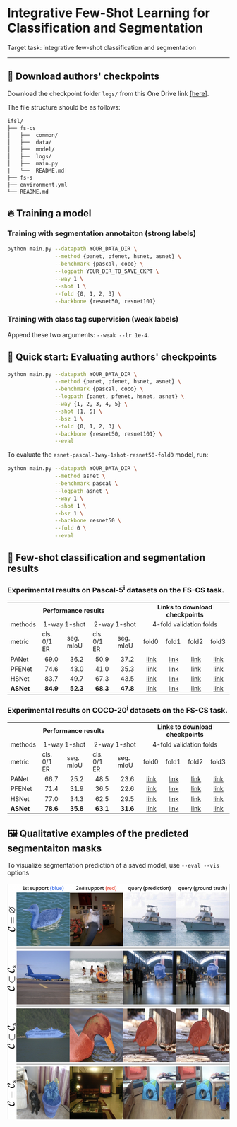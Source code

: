 # Integrative Few-Shot Learning for Classification and Segmentation
Target task: integrative few-shot classification and segmentation

<hr>


## :deciduous_tree: Download authors' checkpoints
Download the checkpoint folder `logs/` from this One Drive link [[here]](https://postechackr-my.sharepoint.com/:f:/g/personal/kjdr86_postech_ac_kr/El0fikDWJmBLqdJTqGvxurcBecvl8_dUdVqY6P0Xo__iiA?e=JCkqoM).

The file structure should be as follows:


    ifsl/
    ├── fs-cs
    │   ├──  common/
    │   ├──  data/
    │   ├──  model/
    │   ├──  logs/
    │   ├──  main.py
    │   └──  README.md
    ├── fs-s
    ├── environment.yml
    └── README.md


## :fire: Training a model
### Training with segmentation annotaiton (strong labels)
```bash
python main.py --datapath YOUR_DATA_DIR \
               --method {panet, pfenet, hsnet, asnet} \
               --benchmark {pascal, coco} \
               --logpath YOUR_DIR_TO_SAVE_CKPT \
               --way 1 \
               --shot 1 \
               --fold {0, 1, 2, 3} \
               --backbone {resnet50, resnet101}
```
### Training with class tag supervision (weak labels)

Append these two arguments: `--weak --lr 1e-4`.


## :pushpin: Quick start: Evaluating authors' checkpoints

```bash
python main.py --datapath YOUR_DATA_DIR \
               --method {panet, pfenet, hsnet, asnet} \
               --benchmark {pascal, coco} \
               --logpath {panet, pfenet, hsnet, asnet} \
               --way {1, 2, 3, 4, 5} \
               --shot {1, 5} \
               --bsz 1 \
               --fold {0, 1, 2, 3} \
               --backbone {resnet50, resnet101} \
               --eval
```

To evaluate the `asnet-pascal-1way-1shot-resnet50-fold0` model, run:
```bash
python main.py --datapath YOUR_DATA_DIR \
               --method asnet \
               --benchmark pascal \
               --logpath asnet \
               --way 1 \
               --shot 1 \
               --bsz 1 \
               --backbone resnet50 \
               --fold 0 \
               --eval
```


## :art: Few-shot classification and segmentation results
### Experimental results on Pascal-5<sup>i</sup> datasets on the FS-CS task.

<table>
  <tr>
    <td colspan="5" align="center"><strong>Performance results</strong></td>
    <td colspan="4" align="center"><strong>Links to download checkpoints</strong></td>
  </tr>
  <tr>
    <td>methods</td>
    <td colspan="2" align="center">1-way 1-shot</td>
    <td colspan="2" align="center">2-way 1-shot</td>
    <td colspan="4" align="center">4-fold validation folds</td>
  </tr>
  <tr>
    <td>metric</td>
    <td>cls. 0/1 ER</td>
    <td>seg. mIoU</td>
    <td>cls. 0/1 ER</td>
    <td>seg. mIoU</td>
    <td>fold0</td>
    <td>fold1</td>
    <td>fold2</td>
    <td>fold3</td>
  </tr>
  <tr>
    <td>PANet</td>
    <td align="center">69.0</td>
    <td align="center">36.2</td>
    <td align="center">50.9</td>
    <td align="center">37.2</td>
    <td align="center"><a href="https://postechackr-my.sharepoint.com/:u:/g/personal/kjdr86_postech_ac_kr/ER3fBqs4iKlDhEz0C_b_NngB6bPD2SoA6jVFlfWTU2ldQw?e=bTUtKH">link</a></td>
    <td align="center"><a href="https://postechackr-my.sharepoint.com/:u:/g/personal/kjdr86_postech_ac_kr/Ee9au2cdjA5LuF_xlIGu4nQBC_PhanzXFCqXlqLUENqzdw?e=kmWctH">link</a></td>
    <td align="center"><a href="https://postechackr-my.sharepoint.com/:u:/g/personal/kjdr86_postech_ac_kr/ES5uUrTAmoRIrxk90lTjwEsBDDZ6MXOHUdCjSwGri4Svsg?e=rxYpUB">link</a></td>
    <td align="center"><a href="https://postechackr-my.sharepoint.com/:u:/g/personal/kjdr86_postech_ac_kr/EbW1KydUYF9Fup_wC9Kq43YBj_XFUrrKWCi_DPbl3D0JDQ?e=laqxhu">link</a></td>
  </tr>
  <tr>
    <td>PFENet</td>
    <td align="center">74.6</td>
    <td align="center">43.0</td>
    <td align="center">41.0</td>
    <td align="center">35.3</td>
    <td align="center"><a href="https://postechackr-my.sharepoint.com/:u:/g/personal/kjdr86_postech_ac_kr/EUygG7W6RQVDmrF2mEpuN6IBLzuz0sXhtg-sLrqaIplGOQ?e=Q1JqVZ">link</a></td>
    <td align="center"><a href="https://postechackr-my.sharepoint.com/:u:/g/personal/kjdr86_postech_ac_kr/EVlxKFB-hXBIudhibzk3RCkBAFtsTf_0oZrpQw0azueMMQ?e=9NLu78">link</a></td>
    <td align="center"><a href="https://postechackr-my.sharepoint.com/:u:/g/personal/kjdr86_postech_ac_kr/EfoC1TR6i6tOieQ8AYo67h4BnP2OFYMRQLOQ4vf1WaLjrQ?e=pIlI4p">link</a></td>
    <td align="center"><a href="https://postechackr-my.sharepoint.com/:u:/g/personal/kjdr86_postech_ac_kr/EY7iiZsz6OVHhS4_I1MoD3gBJ8GIqNEG7Tu_OyJEnwWQog?e=b2jSD0">link</a></td>
  </tr>
  <tr>
    <td>HSNet</td>
    <td align="center">83.7</td>
    <td align="center">49.7</td>
    <td align="center">67.3</td>
    <td align="center">43.5</td>
    <td align="center"><a href="https://postechackr-my.sharepoint.com/:u:/g/personal/kjdr86_postech_ac_kr/EU0G5WHy55ZKpe64xME7FYoBJTCuiCKhpvz76PksTIihGg?e=779yiQ">link</a></td>
    <td align="center"><a href="https://postechackr-my.sharepoint.com/:u:/g/personal/kjdr86_postech_ac_kr/EcSHlaVcKWVHj4a1ziH7wnsBSb5U15nKOmJ8coTttLFOSw?e=3dwejE">link</a></td>
    <td align="center"><a href="https://postechackr-my.sharepoint.com/:u:/g/personal/kjdr86_postech_ac_kr/EeBNPNfn3btOmqzYrTg_AO8Bry_5pdpMRHWd4zExL_7M8g?e=v4iKQa">link</a></td>
    <td align="center"><a href="https://postechackr-my.sharepoint.com/:u:/g/personal/kjdr86_postech_ac_kr/EbGtbcjQRIlBtUkjNnpmFlABkOyOMBEYfRhQn4vHQ4x-Yg?e=kWVyI5">link</a></td>
  </tr>
  <tr>
    <td><strong>ASNet</td>
    <td align="center"><strong>84.9</td>
    <td align="center"><strong>52.3</td>
    <td align="center"><strong>68.3</td>
    <td align="center"><strong>47.8</td>
    <td align="center"><a href="https://postechackr-my.sharepoint.com/:u:/g/personal/kjdr86_postech_ac_kr/EflCyuDUUWZDm-9us5PCRYQBg-K3Qtl1tUpP1V6u2PnAwg?e=ldQNXY">link</a></td>
    <td align="center"><a href="https://postechackr-my.sharepoint.com/:u:/g/personal/kjdr86_postech_ac_kr/EQc_JznzLOpKrXOrw_tu-uEBqdDNTTvjs1ymPwu8bQukIA?e=enpBRQ">link</a></td>
    <td align="center"><a href="https://postechackr-my.sharepoint.com/:u:/g/personal/kjdr86_postech_ac_kr/EUuz1mpwCXJDncO7_L8i-t8BzG_j8aoMUhr9W5SvN6mQpA?e=k1Hstw">link</a></td>
    <td align="center"><a href="https://postechackr-my.sharepoint.com/:u:/g/personal/kjdr86_postech_ac_kr/EbH9mzV1t_5Cu-9VcHsO8eEBr9Sl1MTWzDxkcrSAk-AS1Q?e=bHKNhD">link</a></td>
  </tr>
</table>


### Experimental results on COCO-20<sup>i</sup> datasets on the FS-CS task.

<table>
  <tr>
    <td colspan="5" align="center"><strong>Performance results</strong></td>
    <td colspan="4" align="center"><strong>Links to download checkpoints</strong></td>
  </tr>
  <tr>
    <td>methods</td>
    <td colspan="2" align="center">1-way 1-shot</td>
    <td colspan="2" align="center">2-way 1-shot</td>
    <td colspan="4" align="center">4-fold validation folds</td>
  </tr>
  <tr>
    <td>metric</td>
    <td>cls. 0/1 ER</td>
    <td>seg. mIoU</td>
    <td>cls. 0/1 ER</td>
    <td>seg. mIoU</td>
    <td>fold0</td>
    <td>fold1</td>
    <td>fold2</td>
    <td>fold3</td>
  </tr>
  <tr>
    <td>PANet</td>
    <td align="center">66.7</td>
    <td align="center">25.2</td>
    <td align="center">48.5</td>
    <td align="center">23.6</td>
    <td align="center"><a href="https://postechackr-my.sharepoint.com/:u:/g/personal/kjdr86_postech_ac_kr/EfgJWNUDI51FssJAsWLHAlUBKLGuXA6sJ0dauV7GEiyJag?e=kcEzFm">link</a></td>
    <td align="center"><a href="https://postechackr-my.sharepoint.com/:u:/g/personal/kjdr86_postech_ac_kr/EU6bl8Q_UT1AombkrlURbIgBDImFxujyEGAhjbxTYD048Q?e=Ax7kPX">link</a></td>
    <td align="center"><a href="https://postechackr-my.sharepoint.com/:u:/g/personal/kjdr86_postech_ac_kr/EdhTHAt9DXRIhJljLwnNygkBlSZh0fKTSGQQlkCrRgT4kg?e=MphqbR">link</a></td>
    <td align="center"><a href="https://postechackr-my.sharepoint.com/:u:/g/personal/kjdr86_postech_ac_kr/EdLS8_ZsNn9AoWeoOPZaUY8B9Vb4Ympc0k9gQv36te-0ig?e=A5Kbau">link</a></td>
  </tr>
  <tr>
    <td>PFENet</td>
    <td align="center">71.4</td>
    <td align="center">31.9</td>
    <td align="center">36.5</td>
    <td align="center">22.6</td>
    <td align="center"><a href="https://postechackr-my.sharepoint.com/:u:/g/personal/kjdr86_postech_ac_kr/EdH9cNuvdudBv24JBlRl-OYBS1RN2dLAuVJj-QHwxFE2CA?e=RdZXl6">link</a></td>
    <td align="center"><a href="https://postechackr-my.sharepoint.com/:u:/g/personal/kjdr86_postech_ac_kr/EUKXo-i1IydPg4IgLjiHG9IBBARah2Y0gNSk3zJcXgbwVg?e=NBazEw">link</a></td>
    <td align="center"><a href="https://postechackr-my.sharepoint.com/:u:/g/personal/kjdr86_postech_ac_kr/EaMi_nlKQvhNsPL2s-QajoYBV_Hz5otsrDbpgJrv4FlrRw?e=hDcEeq">link</a></td>
    <td align="center"><a href="https://postechackr-my.sharepoint.com/:u:/g/personal/kjdr86_postech_ac_kr/EWnc-nZHNAdCtv5QEO1psGsBdZIlvfwpBapYpVP0OP87NA?e=P3sdOS">link</a></td>
  </tr>
  <tr>
    <td>HSNet</td>
    <td align="center">77.0</td>
    <td align="center">34.3</td>
    <td align="center">62.5</td>
    <td align="center">29.5</td>
    <td align="center"><a href="https://postechackr-my.sharepoint.com/:u:/g/personal/kjdr86_postech_ac_kr/EZZQ9g0eYapGgaRsOrEif-QBPEFRpV7veRrj9GwzE2av8A?e=pdxlri">link</a></td>
    <td align="center"><a href="https://postechackr-my.sharepoint.com/:u:/g/personal/kjdr86_postech_ac_kr/ERwOpzFBJ1xMpNMbvQjps9YB4__Joo5bfOzqobqhocHvOA?e=nFZTFG">link</a></td>
    <td align="center"><a href="https://postechackr-my.sharepoint.com/:u:/g/personal/kjdr86_postech_ac_kr/Ebt5nVQOREJNptdnv4LstkABYq723EbxD5o6T98kumvV1Q?e=eQhozE">link</a></td>
    <td align="center"><a href="https://postechackr-my.sharepoint.com/:u:/g/personal/kjdr86_postech_ac_kr/EYrdn8Y0Rr1NhsPzPxmXyBUBWQEB6cUGr55hV2Sw4_qkAQ?e=izidwn">link</a></td>
  </tr>
  <tr>
    <td><strong>ASNet</td>
    <td align="center"><strong>78.6</td>
    <td align="center"><strong>35.8</td>
    <td align="center"><strong>63.1</td>
    <td align="center"><strong>31.6</td>
    <td align="center"><a href="https://postechackr-my.sharepoint.com/:u:/g/personal/kjdr86_postech_ac_kr/EZFaxVbn5oNErJpqI7NUqqIBvC6awz6PL8rzvZ26OGbi3A?e=mla59Y">link</a></td>
    <td align="center"><a href="https://postechackr-my.sharepoint.com/:u:/g/personal/kjdr86_postech_ac_kr/ERQl3U8iQyZHq8z8es1a7ZMBUB_L82MA4LYCHZnEF9Gyog?e=dVsyYe">link</a></td>
    <td align="center"><a href="https://postechackr-my.sharepoint.com/:u:/g/personal/kjdr86_postech_ac_kr/EXwVcWGBrsJGofB5ifpenIgBJDsYY2tT84A32PF-_jYCCw?e=5e3eiL">link</a></td>
    <td align="center"><a href="https://postechackr-my.sharepoint.com/:u:/g/personal/kjdr86_postech_ac_kr/EbxL8q-j4BZClr2bVw3oAtkBD50pPHoej5SadCIp3nXXBw?e=V3vHYa">link</a></td>
  </tr>
</table>

## :framed_picture: Qualitative examples of the predicted segmentaiton masks
To visualize segmentation prediction of a saved model, use `--eval --vis` options
<br> <br>
<img src="data/assets/segpred.png" alt="result" width="600"/>
